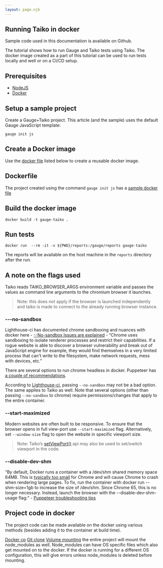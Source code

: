 ```yaml
---
layout: page.njk
---
```


## Running Taiko in docker

Sample code used in this documentation is available on Github. 

The tutorial shows how to run Gauge and Taiko tests using Taiko. The docker image created as a part of this tutorial can be used to run tests locally and well or on a CI/CD setup.

## Prerequisites

* [NodeJS](https://nodejs.org/en/)
* [Docker](https://www.docker.com/)

## Setup a sample project

Create a Gauge+Taiko project. This article (and the sample) uses the default Gauge JavaScript template:

```
gauge init js
```

## Create a Docker image

Use the [docker file](https://docs.docker.com/engine/reference/builder/) listed below to create a reusable docker image.

## Dockerfile

The project created using the command `gauge init js` has a [sample docker file](https://github.com/getgauge/template-js/blob/master/Dockerfile)

## Build the docker image

```
docker build -t gauge-taiko .
```

## Run tests 
```
docker run  --rm -it -v ${PWD}/reports:/gauge/reports gauge-taiko
```

The reports will be available on the host machine in the `reports` directory after the run.

## A note on the flags used
Taiko reads TAIKO_BROWSER_ARGS environment variable and passes the values as command line arguments to the chromium browser it launches. 

> Note: this does not apply if the browser is launched independently and taiko is made to connect to the already running browser instance.

### ---no-sandbox
Lighthouse-ci has documented chrome sandboxing and nuances with docker here - [--No-sandbox Issues are explained](https://github.com/GoogleChrome/lighthouse-ci/blob/master/docs/recipes/docker-client/README.md#--no-sandbox-issues-explained) -
“Chrome uses sandboxing to isolate renderer processes and restrict their capabilities. If a rogue website is able to discover a browser vulnerability and break out of JavaScript engine for example, they would find themselves in a very limited process that can't write to the filesystem, make network requests, mess with devices, etc.”

There are several options to run chrome headless in docker. Puppeteer has [a couple of recommendations](https://github.com/puppeteer/puppeteer/blob/main/docs/troubleshooting.md#setting-up-chrome-linux-sandbox).

According to [Lighthouse-ci](https://github.com/GoogleChrome/lighthouse-ci/blob/master/docs/recipes/docker-client/README.md#--no-sandbox-container-tradeoffs), passing `--no-sandbox` may not be a bad option. The same applies to Taiko as well. Note that several options (other than passing `--no-sandbox` to chrome) require permissions/changes that apply to the entire container. 

### --start-maximized
Modern websites are often built to be responsive. To ensure that the browser opens in full view-port use `--start-maximized` flag. Alternatively, set `--window-size` flag to open the website in specific viewport size.

> Note: Taiko’s [setViewPort()](https://docs.taiko.dev/api/setviewport/) api may also be used to set/switch viewport in the code.

### --disable-dev-shm
“By default, Docker runs a container with a /dev/shm shared memory space 64MB. This is [typically too small](https://github.com/c0b/chrome-in-docker/issues/1) for Chrome and will cause Chrome to crash when rendering large pages. To fix, run the container with docker run --shm-size=1gb to increase the size of /dev/shm. Since Chrome 65, this is no longer necessary. Instead, launch the browser with the --disable-dev-shm-usage flag:” - [Puppeteer troubleshooting tips](https://github.com/puppeteer/puppeteer/blob/main/docs/troubleshooting.md#tips)

## Project code in docker
The project code can be made available on the docker using various methods (besides adding it to the container at build time).

[Docker cp](https://docs.docker.com/engine/reference/commandline/cp/)
[Git clone](https://git-scm.com/docs/git-clone)
[Volume mounting](https://docs.docker.com/storage/volumes/) the entire project will mount the node_modules as well. Node_modules can have OS specific files which also get mounted on to the docker. If the docker is running for a different OS configuration, this will give errors unless node_modules is deleted before mounting. 
